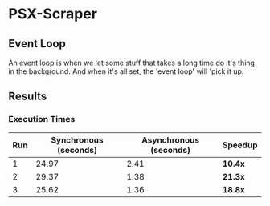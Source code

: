# PSX-Scraper

## Event Loop
An event loop is when we let some stuff that takes a long time do it's thing in the background. And when it's all set, the 'event loop' will 'pick it up.

## Results
### Execution Times
| Run  | Synchronous (seconds) | Asynchronous (seconds) | Speedup   |
|------|-----------------------|------------------------|-----------|
| 1    | 24.97                 | 2.41                   | **10.4x** |
| 2    | 29.37                 | 1.38                   | **21.3x** |
| 3    | 25.62                 | 1.36                   | **18.8x** |
